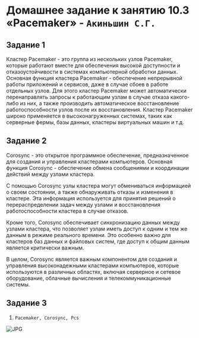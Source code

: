 # Домашнее задание к занятию 10.3 «Pacemaker» - `Акиньшин С.Г.`


## Задание 1

Кластер Pacemaker - это группа из нескольких узлов Pacemaker, которые работают вместе для обеспечения высокой доступности и отказоустойчивости в системах компьютерной обработки данных. Основная функция кластера Pacemaker - обеспечение непрерывной работы приложений и сервисов, даже в случае сбоев в работе отдельных узлов. Для этого кластер Pacemaker может автоматически перенаправлять запросы к работающим узлам в случае отказа какого-либо из них, а также производить автоматическое восстановление работоспособности узлов после их восстановления. Кластер Pacemaker широко применяется в высоконагруженных системах, таких как серверные фермы, базы данных, кластеры виртуальных машин и т.д.

## Задание 2

Corosync - это открытое программное обеспечение, предназначенное для создания и управления кластерами компьютеров. Основная функция Corosync - обеспечение обмена сообщениями и координации действий между узлами кластера.

С помощью Corosync узлы кластера могут обмениваться информацией о своем состоянии, а также обнаруживать отказы и изменения в кластере. Эта информация используется для принятия решений о перераспределении задач между узлами и восстановления работоспособности кластера в случае отказов.

Кроме того, Corosync обеспечивает синхронизацию данных между узлами кластера, что позволяет узлам иметь доступ к одним и тем же данным в режиме реального времени. Это особенно важно для кластеров баз данных и файловых систем, где доступ к общим данным является критически важным.

В целом, Corosync является важным компонентом для создания и управления высоконадежными кластерами компьютеров, которые используются в различных областях, включая серверное и сетевое оборудование, облачные вычисления и телекоммуникационные системы.

## Задание 3

1. `Pacemaker, Corosync, Pcs`

![JPG]()
